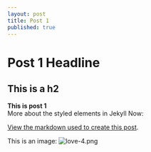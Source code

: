 ```yaml
---
layout: post
title: Post 1
published: true
---
```


<h1>Post 1 Headline</h1>

## This is a h2

<b>This is post 1</b> <br/>
More about the styled elements in Jekyll Now:

[View the markdown used to create this post](https://raw.githubusercontent.com/barryclark/www.jekyllnow.com/gh-pages/_posts/2014-6-19-Markdown-Style-Guide.md).

This is an image:
![love-4.png]({{site.baseurl}}/_posts/love-4.png)

